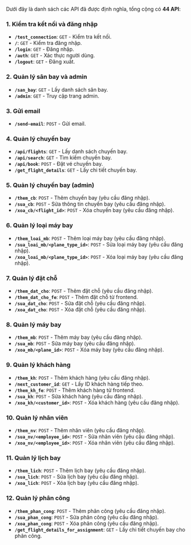 Dưới đây là danh sách các API đã được định nghĩa, tổng cộng có **44 API**:

### 1. Kiểm tra kết nối và đăng nhập
- **`/test_connection`**: `GET` - Kiểm tra kết nối.
- **`/`**: `GET` - Kiểm tra đăng nhập.
- **`/login`**: `GET` - Đăng nhập.
- **`/auth`**: `GET` - Xác thực người dùng.
- **`/logout`**: `GET` - Đăng xuất.

### 2. Quản lý sân bay và admin
- **`/san_bay`**: `GET` - Lấy danh sách sân bay.
- **`/admin`**: `GET` - Truy cập trang admin.

### 3. Gửi email
- **`/send-email`**: `POST` - Gửi email.

### 4. Quản lý chuyến bay
- **`/api/flights`**: `GET` - Lấy danh sách chuyến bay.
- **`/api/search`**: `GET` - Tìm kiếm chuyến bay.
- **`/api/book`**: `POST` - Đặt vé chuyến bay.
- **`/get_flight_details`**: `GET` - Lấy chi tiết chuyến bay.

### 5. Quản lý chuyến bay (admin)
- **`/them_cb`**: `POST` - Thêm chuyến bay (yêu cầu đăng nhập).
- **`/sua_cb`**: `POST` - Sửa thông tin chuyến bay (yêu cầu đăng nhập).
- **`/xoa_cb/<flight_id>`**: `POST` - Xóa chuyến bay (yêu cầu đăng nhập).

### 6. Quản lý loại máy bay
- **`/them_loai_mb`**: `POST` - Thêm loại máy bay (yêu cầu đăng nhập).
- **`/sua_loai_mb/<plane_type_id>`**: `POST` - Sửa loại máy bay (yêu cầu đăng nhập).
- **`/xoa_loai_mb/<plane_type_id>`**: `POST` - Xóa loại máy bay (yêu cầu đăng nhập).

### 7. Quản lý đặt chỗ
- **`/them_dat_cho`**: `POST` - Thêm đặt chỗ (yêu cầu đăng nhập).
- **`/them_dat_cho_fe`**: `POST` - Thêm đặt chỗ từ frontend.
- **`/sua_dat_cho`**: `POST` - Sửa đặt chỗ (yêu cầu đăng nhập).
- **`/xoa_dat_cho`**: `POST` - Xóa đặt chỗ (yêu cầu đăng nhập).

### 8. Quản lý máy bay
- **`/them_mb`**: `POST` - Thêm máy bay (yêu cầu đăng nhập).
- **`/sua_mb`**: `POST` - Sửa máy bay (yêu cầu đăng nhập).
- **`/xoa_mb/<plane_id>`**: `POST` - Xóa máy bay (yêu cầu đăng nhập).

### 9. Quản lý khách hàng
- **`/them_kh`**: `POST` - Thêm khách hàng (yêu cầu đăng nhập).
- **`/next_customer_id`**: `GET` - Lấy ID khách hàng tiếp theo.
- **`/them_kh_fe`**: `POST` - Thêm khách hàng từ frontend.
- **`/sua_kh`**: `POST` - Sửa khách hàng (yêu cầu đăng nhập).
- **`/xoa_kh/<customer_id>`**: `POST` - Xóa khách hàng (yêu cầu đăng nhập).

### 10. Quản lý nhân viên
- **`/them_nv`**: `POST` - Thêm nhân viên (yêu cầu đăng nhập).
- **`/sua_nv/<employee_id>`**: `POST` - Sửa nhân viên (yêu cầu đăng nhập).
- **`/xoa_nv/<employee_id>`**: `POST` - Xóa nhân viên (yêu cầu đăng nhập).

### 11. Quản lý lịch bay
- **`/them_lich`**: `POST` - Thêm lịch bay (yêu cầu đăng nhập).
- **`/sua_lich`**: `POST` - Sửa lịch bay (yêu cầu đăng nhập).
- **`/xoa_lich`**: `POST` - Xóa lịch bay (yêu cầu đăng nhập).

### 12. Quản lý phân công
- **`/them_phan_cong`**: `POST` - Thêm phân công (yêu cầu đăng nhập).
- **`/sua_phan_cong`**: `POST` - Sửa phân công (yêu cầu đăng nhập).
- **`/xoa_phan_cong`**: `POST` - Xóa phân công (yêu cầu đăng nhập).
- **`/get_flight_details_for_assignment`**: `GET` - Lấy chi tiết chuyến bay cho phân công.